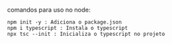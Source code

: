 comandos para uso no node:

    npm init -y : Adiciona o package.json
    npm i typescript : Instala o typescript
    npx tsc --init : Inicializa o typescript no projeto